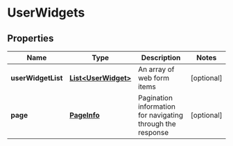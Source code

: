 
# UserWidgets

## Properties
Name | Type | Description | Notes
------------ | ------------- | ------------- | -------------
**userWidgetList** | [**List&lt;UserWidget&gt;**](UserWidget.md) | An array of web form items |  [optional]
**page** | [**PageInfo**](PageInfo.md) | Pagination information for navigating through the response |  [optional]




